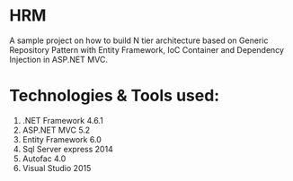# HRM
A sample project on how to build N tier architecture based on Generic Repository Pattern with Entity Framework, IoC Container and Dependency Injection in ASP.NET MVC.

# Technologies & Tools used:

1. .NET Framework 4.6.1
2. ASP.NET MVC 5.2
3. Entity Framework 6.0
4. Sql Server express 2014 
5. Autofac 4.0
7. Visual Studio 2015

